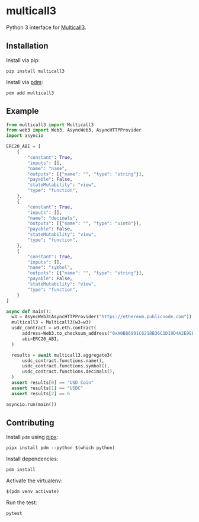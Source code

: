 # multicall3

Python 3 interface for [Multicall3](https://www.multicall3.com/).

## Installation

Install via pip:

```shell
pip install multicall3
```

Install via [pdm](https://pdm-project.org/):

```shell
pdm add multicall3
```

## Example

```python
from multicall3 import Multicall3
from web3 import Web3, AsyncWeb3, AsyncHTTPProvider
import asyncio

ERC20_ABI = [
    {
        "constant": True,
        "inputs": [],
        "name": "name",
        "outputs": [{"name": "", "type": "string"}],
        "payable": False,
        "stateMutability": "view",
        "type": "function",
    },
    {
        "constant": True,
        "inputs": [],
        "name": "decimals",
        "outputs": [{"name": "", "type": "uint8"}],
        "payable": False,
        "stateMutability": "view",
        "type": "function",
    },
    {
        "constant": True,
        "inputs": [],
        "name": "symbol",
        "outputs": [{"name": "", "type": "string"}],
        "payable": False,
        "stateMutability": "view",
        "type": "function",
    }
]

async def main():
  w3 = AsyncWeb3(AsyncHTTPProvider("https://ethereum.publicnode.com"))
  multicall3 = Multicall3(w3=w3)
  usdc_contract = w3.eth.contract(
      address=Web3.to_checksum_address("0xA0B86991C6218B36C1D19D4A2E9EB0CE3606EB48"),
      abi=ERC20_ABI,
  )

  results = await multicall3.aggregate3(
      usdc_contract.functions.name(),
      usdc_contract.functions.symbol(),
      usdc_contract.functions.decimals(),
  )
  assert results[0] == "USD Coin"
  assert results[1] == "USDC"
  assert results[2] == 6

asyncio.run(main())
```

## Contributing

Install `pdm` using [pipx](https://github.com/pypa/pipx):

```shell
pipx install pdm --python $(which python)
```

Install dependencies:

```shell
pdm install
```

Activate the virtualenv:

```shell
$(pdm venv activate)
```

Run the test:

```shell
pytest
```
